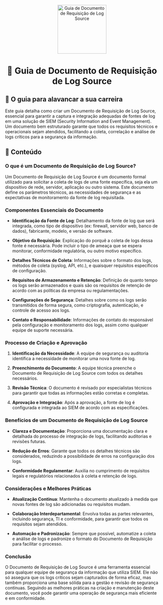 <p align="center">
  <a href="https://www.scnsoft.com/blog-pictures/infrastructure/noc.png">
    <img src="./images/guia.png" alt="Guia de Documento de Requisição de Log Source" width="160" height="160">
  </a>
  <h1 align="center">📄 Guia de Documento de Requisição de Log Source</h1>
</p>

## :dart: O guia para alavancar a sua carreira

Este guia detalha como criar um Documento de Requisição de Log Source, essencial para garantir a captura e integração adequadas de fontes de log em uma solução de SIEM (Security Information and Event Management). Um documento bem estruturado garante que todos os requisitos técnicos e operacionais sejam atendidos, facilitando a coleta, correlação e análise de logs críticos para a segurança da informação.

## :dart: Conteúdo

### O que é um Documento de Requisição de Log Source?
Um Documento de Requisição de Log Source é um documento formal utilizado para solicitar a coleta de logs de uma fonte específica, seja ela um dispositivo de rede, servidor, aplicação ou outro sistema. Este documento define os parâmetros técnicos, as necessidades de segurança e as expectativas de monitoramento da fonte de log requisitada.

### Componentes Essenciais do Documento

- **Identificação da Fonte de Log**: Detalhamento da fonte de log que será integrada, como tipo de dispositivo (ex: firewall, servidor web, banco de dados), fabricante, modelo, e versão de software.
  
- **Objetivo da Requisição**: Explicação do porquê a coleta de logs dessa fonte é necessária. Pode incluir o tipo de ameaça que se espera monitorar, conformidade regulatória, ou outro motivo específico.

- **Detalhes Técnicos de Coleta**: Informações sobre o formato dos logs, métodos de coleta (syslog, API, etc.), e quaisquer requisitos específicos de configuração.

- **Requisitos de Armazenamento e Retenção**: Definição de quanto tempo os logs serão armazenados e quais são os requisitos de retenção de acordo com as políticas da empresa ou regulamentações.

- **Configurações de Segurança**: Detalhes sobre como os logs serão transmitidos de forma segura, como criptografia, autenticação, e controle de acesso aos logs.

- **Contato e Responsabilidade**: Informações de contato do responsável pela configuração e monitoramento dos logs, assim como qualquer equipe de suporte necessária.

### Processo de Criação e Aprovação

1. **Identificação da Necessidade**: A equipe de segurança ou auditoria identifica a necessidade de monitorar uma nova fonte de log.
   
2. **Preenchimento do Documento**: A equipe técnica preenche o Documento de Requisição de Log Source com todos os detalhes necessários.

3. **Revisão Técnica**: O documento é revisado por especialistas técnicos para garantir que todas as informações estão corretas e completas.

4. **Aprovação e Integração**: Após a aprovação, a fonte de log é configurada e integrada ao SIEM de acordo com as especificações.

### Benefícios de um Documento de Requisição de Log Source

- **Clareza e Documentação**: Proporciona uma documentação clara e detalhada do processo de integração de logs, facilitando auditorias e revisões futuras.
  
- **Redução de Erros**: Garante que todos os detalhes técnicos são considerados, reduzindo a possibilidade de erros na configuração dos logs.

- **Conformidade Regulamentar**: Auxilia no cumprimento de requisitos legais e regulatórios relacionados à coleta e retenção de logs.

### Considerações e Melhores Práticas

- **Atualização Contínua**: Mantenha o documento atualizado à medida que novas fontes de log são adicionadas ou requisitos mudam.

- **Colaboração Interdepartamental**: Envolva todas as partes relevantes, incluindo segurança, TI e conformidade, para garantir que todos os requisitos sejam atendidos.

- **Automação e Padronização**: Sempre que possível, automatize a coleta e análise de logs e padronize o formato do Documento de Requisição para facilitar o processo.

### Conclusão

O Documento de Requisição de Log Source é uma ferramenta essencial para qualquer equipe de segurança da informação que utiliza SIEM. Ele não só assegura que os logs críticos sejam capturados de forma eficaz, mas também proporciona uma base sólida para a gestão e revisão de segurança contínuas. Seguindo as melhores práticas na criação e manutenção deste documento, você pode garantir uma operação de segurança mais eficiente e em conformidade.
